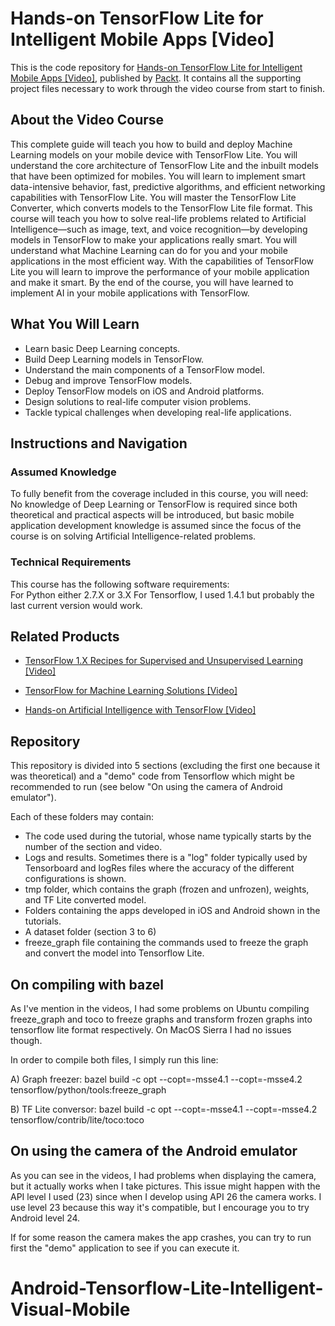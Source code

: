 # Hands-on TensorFlow Lite for Intelligent Mobile Apps [Video]
This is the code repository for [Hands-on TensorFlow Lite for Intelligent Mobile Apps [Video]](https://www.packtpub.com/application-development/hands-tensorflow-lite-intelligent-mobile-apps-video?utm_source=github&utm_medium=repository&utm_campaign=9781788990677), published by [Packt](https://www.packtpub.com/?utm_source=github). It contains all the supporting project files necessary to work through the video course from start to finish.
## About the Video Course
This complete guide will teach you how to build and deploy Machine Learning models on your mobile device with TensorFlow Lite. You will understand the core architecture of TensorFlow Lite and the inbuilt models that have been optimized for mobiles. 
You will learn to implement smart data-intensive behavior, fast, predictive algorithms, and efficient networking capabilities with TensorFlow Lite. You will master the TensorFlow Lite Converter, which converts models to the TensorFlow Lite file format. This course will teach you how to solve real-life problems related to Artificial Intelligence—such as image, text, and voice recognition—by developing models in TensorFlow to make your applications really smart. You will understand what Machine Learning can do for you and your mobile applications in the most efficient way. With the capabilities of TensorFlow Lite you will learn to improve the performance of your mobile application and make it smart.
By the end of the course, you will have learned to implement AI in your mobile applications with TensorFlow.


<H2>What You Will Learn</H2>
<DIV class=book-info-will-learn-text>
<UL>
<LI><SPAN id=what_you_will_learn_c class=sugar_field>Learn basic Deep Learning concepts.</SPAN> 
<LI><SPAN id=what_you_will_learn_c class=sugar_field>Build Deep Learning models in TensorFlow.</SPAN> 
<LI><SPAN id=what_you_will_learn_c class=sugar_field>Understand the main components of a TensorFlow model.</SPAN> 
<LI><SPAN id=what_you_will_learn_c class=sugar_field>Debug and improve TensorFlow models.</SPAN> 
<LI><SPAN id=what_you_will_learn_c class=sugar_field>Deploy TensorFlow models on iOS and Android platforms.</SPAN> 
<LI><SPAN id=what_you_will_learn_c class=sugar_field>Design solutions to real-life computer vision problems.</SPAN>
<LI><SPAN id=what_you_will_learn_c class=sugar_field>Tackle typical challenges when developing real-life applications.</SPAN> 
  </LI></UL></DIV>

## Instructions and Navigation
### Assumed Knowledge
To fully benefit from the coverage included in this course, you will need:<br/>
No knowledge of Deep Learning or TensorFlow is required since both theoretical and practical aspects will be introduced, but basic mobile application development knowledge is assumed since the focus of the course is on solving Artificial Intelligence-related problems.
### Technical Requirements
This course has the following software requirements:<br/>
For Python either 2.7.X or 3.X
For Tensorflow, I used 1.4.1 but probably the last current version would work.

## Related Products
* [TensorFlow 1.X Recipes for Supervised and Unsupervised Learning [Video]](https://www.packtpub.com/big-data-and-business-intelligence/tensorflow-1x-recipes-supervised-and-unsupervised-learning-video?utm_source=github&utm_medium=repository&utm_campaign=9781788398756)

* [TensorFlow for Machine Learning Solutions [Video]](https://www.packtpub.com/big-data-and-business-intelligence/tensorflow-machine-learning-solutions-video?utm_source=github&utm_medium=repository&utm_campaign=9781789136272)

* [Hands-on Artificial Intelligence with TensorFlow [Video]](https://www.packtpub.com/big-data-and-business-intelligence/hands-artificial-intelligence-tensorflow-video?utm_source=github&utm_medium=repository&utm_campaign=9781789135091)

## Repository
This repository is divided into 5 sections (excluding the first one because it was theoretical) and a "demo" code from Tensorflow which might be recommended to run (see below "On using the camera of Android emulator").

Each of these folders may contain:

* The code used during the tutorial, whose name typically starts by the number of the section and video.
* Logs and results. Sometimes there is a "log" folder typically used by Tensorboard and logRes files where the accuracy of the different configurations is shown.
* tmp folder, which contains the graph (frozen and unfrozen), weights, and TF Lite converted model.
* Folders containing the apps developed in iOS and Android shown in the tutorials.
* A dataset folder (section 3 to 6)
* freeze_graph file containing the commands used to freeze the graph and convert the model into Tensorflow Lite.

## On compiling with bazel
As I've mention in the videos, I had some problems on Ubuntu compiling freeze_graph and toco to freeze graphs and transform frozen graphs into tensorflow lite format respectively. On MacOS Sierra I had no issues though.

In order to compile both files, I simply run this line:

A) Graph freezer:
bazel build -c opt --copt=-msse4.1 --copt=-msse4.2 tensorflow/python/tools:freeze_graph

B) TF Lite conversor:
bazel build -c opt --copt=-msse4.1 --copt=-msse4.2 tensorflow/contrib/lite/toco:toco

## On using the camera of the Android emulator
As you can see in the videos, I had problems when displaying the camera, but it actually works when I take pictures. This issue might happen with the API level I used (23) since when I develop using API 26 the camera works. I use level 23 because this way it's compatible, but I encourage you to try Android level 24.

If for some reason the camera makes the app crashes, you can try to run first the "demo" application to see if you can execute it.
# Android-Tensorflow-Lite-Intelligent-Visual-Mobile
